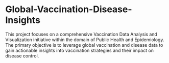 # Global-Vaccination-Disease-Insights
This project focuses on a comprehensive Vaccination Data Analysis and Visualization initiative within the domain of Public Health and Epidemiology. The primary objective is to leverage global vaccination and disease data to gain actionable insights into vaccination strategies and their impact on disease control.

